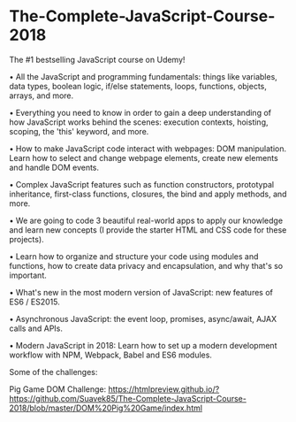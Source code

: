 # The-Complete-JavaScript-Course-2018

The #1 bestselling JavaScript course on Udemy! 

• All the JavaScript and programming fundamentals: things like variables, data types, boolean logic, if/else statements, loops, functions, objects, arrays, and more.

• Everything you need to know in order to gain a deep understanding of how JavaScript works behind the scenes: execution contexts, hoisting, scoping, the 'this' keyword, and more.

• How to make JavaScript code interact with webpages: DOM manipulation. Learn how to select and change webpage elements, create new elements and handle DOM events.

• Complex JavaScript features such as function constructors, prototypal inheritance, first-class functions, closures, the bind and apply methods, and more.

• We are going to code 3 beautiful real-world apps to apply our knowledge and learn new concepts (I provide the starter HTML and CSS code for these projects).

• Learn how to organize and structure your code using modules and functions, how to create data privacy and encapsulation, and why that's so important.

• What's new in the most modern version of JavaScript: new features of ES6 / ES2015.

• Asynchronous JavaScript: the event loop, promises, async/await, AJAX calls and APIs.

• Modern JavaScript in 2018: Learn how to set up a modern development workflow with NPM, Webpack, Babel and ES6 modules.

Some of the challenges:

Pig Game DOM Challenge: https://htmlpreview.github.io/?https://github.com/Suavek85/The-Complete-JavaScript-Course-2018/blob/master/DOM%20Pig%20Game/index.html
